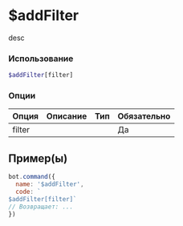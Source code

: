 # $addFilter
desc
### Использование
```php
$addFilter[filter]
```

### Опции

| Опция | Описание | Тип | Обязательно |
|--------|-------------|------|----------|
| filter |  |  | Да |  
## Пример(ы)

```javascript
bot.command({
  name: '$addFilter',
  code: `
$addFilter[filter]`
// Возвращает: ...
})
```